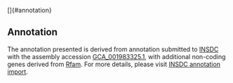 []{#annotation}

Annotation
----------

The annotation presented is derived from annotation submitted to
[INSDC](http://www.insdc.org) with the assembly accession
[GCA\_001983325.1](http://www.ebi.ac.uk/ena/data/view/GCA_001983325.1),
with additional non-coding genes derived from
[Rfam](http://rfam.xfam.org/). For more details, please visit [INSDC
annotation
import](http://ensemblgenomes.org/info/data/insdc_annotation).
